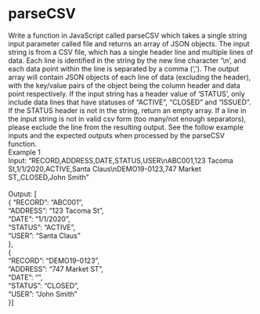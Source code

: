 # parseCSV

Write a function in JavaScript called parseCSV which takes a single string input parameter called file and
returns an array of JSON objects. The input string is from a CSV file, which has a single header line and
multiple lines of data. Each line is identified in the string by the new line character ‘\n’, and each data
point within the line is separated by a comma (‘,’). The output array will contain JSON objects of each
line of data (excluding the header), with the key/value pairs of the object being the column header and
data point respectively. If the input string has a header value of ‘STATUS’, only include data lines that
have statuses of “ACTIVE”, “CLOSED” and “ISSUED”. If the STATUS header is not in the string, return an
empty array.
If a line in the input string is not in valid csv form (too many/not enough separators), please exclude the
line from the resulting output. See the follow example inputs and the expected outputs when processed
by the parseCSV function.
<br>
Example 1
<br>
Input: “RECORD,ADDRESS,DATE,STATUS,USER\nABC001,123 Tacoma St,1/1/2020,ACTIVE,Santa
Claus\nDEMO19-0123,747 Market ST,,CLOSED,John Smith”
<br><br>
Output: [
<br>{
“RECORD”: “ABC001”,<br>
“ADDRESS”: “123 Tacoma St”,<br>
“DATE”: “1/1/2020”,<br>
“STATUS”: “ACTIVE”,<br>
“USER”: “Santa Claus”<br>
},
<br>{
<br>
“RECORD”: “DEMO19-0123”,
<br>
“ADDRESS”: “747 Market ST”,<br>
“DATE”: “”,<br>
“STATUS”: “CLOSED”,<br>
“USER”: “John Smith”<br>
}]
